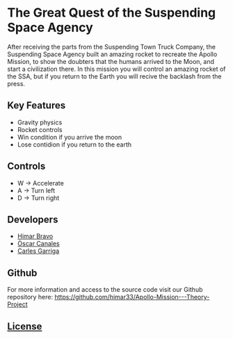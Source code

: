 # The Great Quest of the Suspending Space Agency
After receiving the parts from the Suspending Town Truck Company, the Suspending Space Agency built an amazing rocket to recreate the Apollo Mission, 
to show the doubters that the humans arrived to the Moon, and start a civilization there.
In this mission you will control an amazing rocket of the SSA, but if you return to the Earth you will recive the backlash from the press.

## Key Features
- Gravity physics
- Rocket controls
- Win condition if you arrive the moon
- Lose contidion if you return to the earth
  
## Controls

  - W -> Accelerate
  - A -> Turn left
  - D -> Turn right
 
## Developers

  - [Himar Bravo](https://github.com/himar33)
  - [Òscar Canales](https://github.com/Osvak)
  - [Carles Garriga](https://github.com/FireAlfa)
  
## Github

For more information and access to the source code visit our Github repository here:
https://github.com/himar33/Apollo-Mission---Theory-Project
    
## [License](https://github.com/FireAlfa/BulletPhysicsProject_RaceCar/blob/main/LICENSE)
